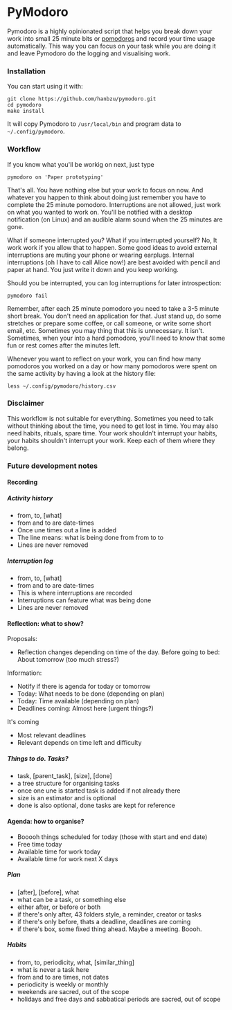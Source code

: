 PyModoro
========

Pymodoro is a highly opinionated script that helps you break down your work into small 25 minute bits or [pomodoros](http://pomodorotechnique.com/) and record your time usage automatically. This way you can focus on your task while you are doing it and leave Pymodoro do the logging and visualising work.


### Installation

You can start using it with:

    git clone https://github.com/hanbzu/pymodoro.git
    cd pymodoro
    make install

It will copy Pymodoro to `/usr/local/bin` and program data to `~/.config/pymodoro`. 


### Workflow

If you know what you'll be workig on next, just type

    pymodoro on 'Paper prototyping'

That's all. You have nothing else but your work to focus on now. And whatever you happen to think about doing just remember you have to complete the 25 minute pomodoro. Interruptions are not allowed, just work on what you wanted to work on. You'll be notified with a desktop notification (on Linux) and an audible alarm sound when the 25 minutes are gone.

What if someone interrupted you? What if you interrupted yourself? No, It work work if you allow that to happen. Some good ideas to avoid external interruptions are muting your phone or wearing earplugs. Internal interruptions (oh I have to call Alice now!) are best avoided with pencil and paper at hand. You just write it down and you keep working.

Should you be interrupted, you can log interruptions for later introspection:

    pymodoro fail

Remember, after each 25 minute pomodoro you need to take a 3-5 minute short break. You don't need an application for that. Just stand up, do some stretches or prepare some coffee, or call someone, or write some short email, etc. Sometimes you may thing that this is unnecessary. It isn't. Sometimes, when your into a hard pomodoro, you'll need to know that some fun or rest comes after the minutes left.

Whenever you want to reflect on your work, you can find how many pomodoros you worked on a day or how many pomodoros were spent on the same activity by having a look at the history file:

    less ~/.config/pymodoro/history.csv


### Disclaimer

This workflow is not suitable for everything. Sometimes you need to talk without thinking about the time, you need to get lost in time. You may also need habits, rituals, spare time. Your work shouldn't interrupt your habits, your habits shouldn't interrupt your work. Keep each of them where they belong.


### Future development notes

#### Recording

##### Activity history

* from, to, [what]
* from and to are date-times
* Once une times out a line is added
* The line means: what is being done from from to to
* Lines are never removed

##### Interruption log

* from, to, [what]
* from and to are date-times
* This is where interruptions are recorded
* Interruptions can feature what was being done
* Lines are never removed


#### Reflection: what to show?

Proposals:
* Reflection changes depending on time of the day. Before going to bed: About tomorrow (too much stress?)

Information:
* Notify if there is agenda for today or tomorrow
* Today: What needs to be done (depending on plan)
* Today: Time available (depending on plan)
* Deadlines coming: Almost here (urgent things?)

It's coming
* Most relevant deadlines
* Relevant depends on time left and difficulty

##### Things to do. Tasks?

* task, [parent_task], [size], [done]
* a tree structure for organising tasks
* once one une is started task is added if not already there
* size is an estimator and is optional
* done is also optional, done tasks are kept for reference


#### Agenda: how to organise?

* Booooh things scheduled for today (those with start and end date)
* Free time today
* Available time for work today
* Available time for work next X days

##### Plan

* [after], [before], what
* what can be a task, or something else
* either after, or before or both
* if there's only after, 43 folders style, a reminder, creator or tasks
* if there's only before, thats a deadline, deadlines are coming
* if there's box, some fixed thing ahead. Maybe a meeting. Boooh.

##### Habits

* from, to, periodicity, what, [similar_thing]
* what is never a task here
* from and to are times, not dates
* periodicity is weekly or monthly
* weekends are sacred, out of the scope
* holidays and free days and sabbatical periods are sacred, out of scope
